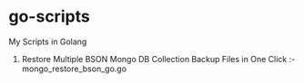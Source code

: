 # go-scripts
My Scripts in Golang
1. Restore Multiple BSON Mongo DB Collection Backup Files in One Click :- mongo_restore_bson_go.go
